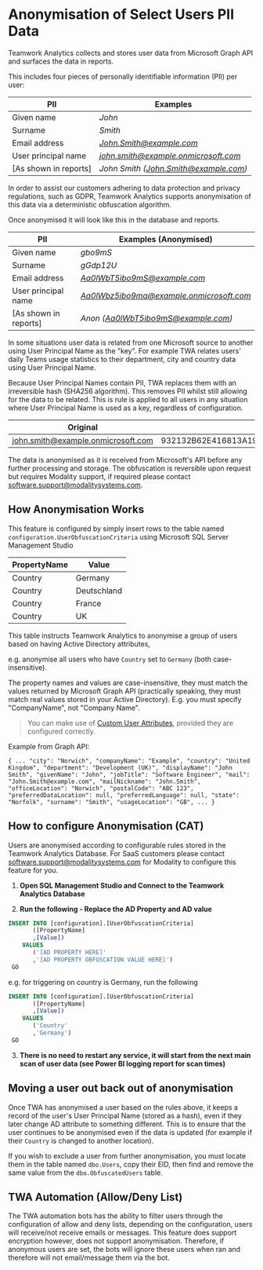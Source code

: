 Anonymisation of Select Users PII Data
=============

Teamwork Analytics collects and stores user data from Microsoft Graph API and surfaces the data in reports. 

This includes four pieces of personally identifiable information (PII) per user:

|PII|Examples|
|---|---|
|Given name|*John*|
|Surname|*Smith*|
|Email address|*John.Smith@example.com*|
|User principal name|*john.smith@example.onmicrosoft.com*|
|[As shown in reports]|*John Smith (John.Smith@example.com)*|

In order to assist our customers adhering to data protection and privacy regulations, such as GDPR, Teamwork Analytics supports anonymisation of this data via a deterministic obfuscation algorithm.

Once anonymised it will look like this in the database and reports.

|PII|Examples (Anonymised)|
|---|---|
|Given name|*gbo9mS*|
|Surname|*gGdp12U*|
|Email address|*Aa0lWbT5ibo9mS@example.com*|
|User principal name|*Aa0lWbz5ibo9ma@example.onmicrosoft.com*|
|[As shown in reports]|*Anon (Aa0lWbT5ibo9mS@example.com)*|

In some situations user data is related from one Microsoft source to another using User Principal Name as the "key". For example TWA relates users' daily Teams usage statistics to their department, city and country data using User Principal Name.

Because User Principal Names contain PII, TWA replaces them with an irreversible hash (SHA256 algorithm). This removes PII whilst still allowing for the data to be related. This is rule is applied to all users in any situation where User Principal Name is used as a key, regardless of configuration.

| Original                           | Replacement                                                  |
| ---------------------------------- | ------------------------------------------------------------ |
| john.smith@example.onmicrosoft.com | 932132B62E416813A1947914DB8BB807DFB9C671701DB6D08E8AEB966B67B3F4 |

The data is anonymised as it is received from Microsoft's API before any further processing and storage. The obfuscation is reversible upon request but requires Modality support, if required please contact software.support@modalitysystems.com.

How Anonymisation Works
-------------

This feature is configured by simply insert rows to the table named `configuration.UserObfuscationCriteria` using Microsoft SQL Server Management Studio

| PropertyName | Value       |
| ------------ | ----------- |
| Country      | Germany     |
| Country      | Deutschland |
| Country      | France      |
| Country      | UK          |

This table instructs Teamwork Analytics to anonymise a group of users based on having Active Directory attributes, 

e.g. anonymise all users who have `Country` set to `Germany` (both case-insensitive).

The property names and values are case-insensitive,  they must match the values returned by Microsoft Graph API (practically speaking, they must match real values stored in your Active Directory). E.g. you must specify "CompanyName", not "Company Name".

> You can make use of [Custom User Attributes](CustomUserAttributes.md), provided they are configured correctly.

Example from Graph API:

`{
    ...
    "city": "Norwich",
    "companyName": "Example",
    "country": "United Kingdom",
    "department": "Development (UK)",
    "displayName": "John Smith",
    "givenName": "John",
    "jobTitle": "Software Engineer",
    "mail": "John.Smith@example.com",
    "mailNickname": "John.Smith",
    "officeLocation": "Norwich",
    "postalCode": "ABC 123",
    "preferredDataLocation": null,
    "preferredLanguage": null,
    "state": "Norfolk",
    "surname": "Smith",
    "usageLocation": "GB",
    ...
}`

## How to configure Anonymisation (CAT)

Users are anonymised according to configurable rules stored in the Teamwork Analytics Database. For SaaS customers please contact software.support@modalitysystems.com for Modality to configure this feature for you.

1. **Open SQL Management Studio and Connect to the Teamwork Analytics Database**



2. **Run the following - Replace the AD Property and AD value**


```sql
INSERT INTO [configuration].[UserObfuscationCriteria]
       ([PropertyName]
       ,[Value])
    VALUES
       ('[AD PROPERTY HERE]'
       ,'[AD PROPERTY OBFUSCATION VALUE HERE]')
 GO
```
e.g. for triggering on country is Germany, run the following

```sql
INSERT INTO [configuration].[UserObfuscationCriteria]
       ([PropertyName]
       ,[Value])
    VALUES
       ('Country'
       ,'Germany')
 GO
```

3. **There is no need to restart any service, it will start from the next main scan of user data (see Power BI logging report for scan times)**



## Moving a user out back out of anonymisation

Once TWA has anonymised a user based on the rules above, it keeps a record of the user's User Principal Name (stored as a hash), even if they later change AD attribute to something different. This is to ensure that the user continues to be anonymised even if the data is updated (for example if their `Country` is changed to another location).

If you wish to exclude a user from further anonymisation, you must locate them in the table named `dbo.Users`, copy their EID, then find and remove the same value from the `dbo.ObfuscatedUsers` table.

## TWA Automation (Allow/Deny List)

The TWA automation bots has the ability to filter users through the configuration of allow and deny lists, depending on the configuration, users will receive/not receive emails or messages. This feature does support encryption however, does not support anonymisation. Therefore, if anonymous users are set, the bots will ignore these users when ran and therefore will not email/message them via the bot.